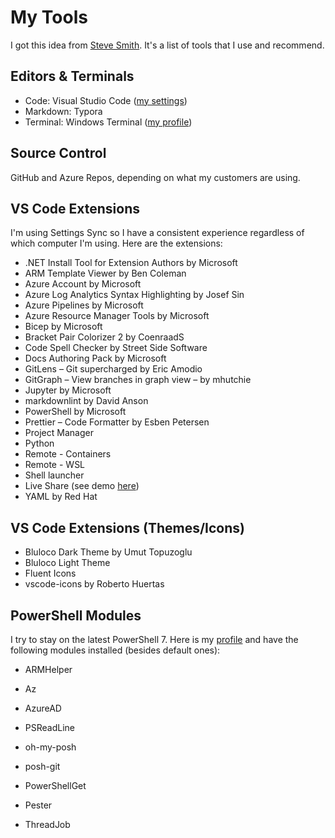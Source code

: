 # My Tools

I got this idea from [Steve Smith](https://ardalis.com/tools-used/). It's a list of tools that I use and recommend.



## Editors & Terminals

- Code: Visual Studio Code ([my settings](https://github.com/wahidsaleemi/vscode))
- Markdown: Typora
- Terminal: Windows Terminal ([my profile](https://github.com/wahidsaleemi/winterminalprofile))



## Source Control

GitHub and Azure Repos, depending on what my customers are using.



## VS Code Extensions

I'm using Settings Sync so I have a consistent experience regardless of which computer I'm using. Here are the extensions:

- .NET Install Tool for Extension Authors by Microsoft
- ARM Template Viewer by Ben Coleman
- Azure Account by Microsoft
- Azure Log Analytics Syntax Highlighting by Josef Sin
- Azure Pipelines by Microsoft
- Azure Resource Manager Tools by Microsoft
- Bicep by Microsoft
- Bracket Pair Colorizer 2 by CoenraadS
- Code Spell Checker by Street Side Software
- Docs Authoring Pack by Microsoft
- GitLens – Git supercharged by Eric Amodio
- GitGraph – View branches in graph view – by mhutchie
- Jupyter by Microsoft
- markdownlint by David Anson
- PowerShell by Microsoft
- Prettier – Code Formatter by Esben Petersen
- Project Manager
- Python
- Remote - Containers
- Remote - WSL
- Shell launcher
- Live Share (see demo [here](https://www.youtube.com/watch?v=LXH1gz8utZA))
- YAML by Red Hat



## VS Code Extensions (Themes/Icons)

- Bluloco Dark Theme by Umut Topuzoglu
- Bluloco Light Theme
- Fluent Icons
- vscode-icons by Roberto Huertas



## PowerShell Modules

I try to stay on the latest PowerShell 7. Here is my [profile](https://github.com/wahidsaleemi/pwshprofile) and have the following modules installed (besides default ones):

- ARMHelper
- Az
- AzureAD
- PSReadLine

- oh-my-posh
- posh-git
- PowerShellGet
- Pester
- ThreadJob
